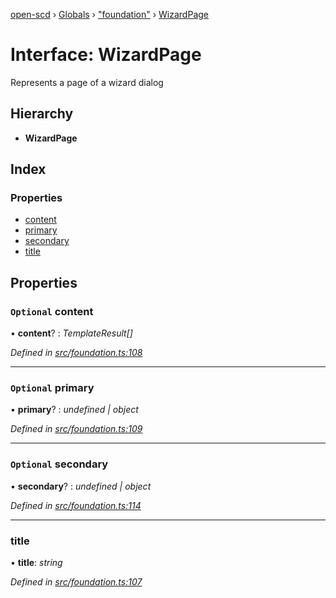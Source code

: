 [open-scd](../README.md) › [Globals](../globals.md) › ["foundation"](../modules/_foundation_.md) › [WizardPage](_foundation_.wizardpage.md)

# Interface: WizardPage

Represents a page of a wizard dialog

## Hierarchy

* **WizardPage**

## Index

### Properties

* [content](_foundation_.wizardpage.md#optional-content)
* [primary](_foundation_.wizardpage.md#optional-primary)
* [secondary](_foundation_.wizardpage.md#optional-secondary)
* [title](_foundation_.wizardpage.md#title)

## Properties

### `Optional` content

• **content**? : *TemplateResult[]*

*Defined in [src/foundation.ts:108](https://github.com/openscd/open-scd/blob/b4790ce/src/foundation.ts#L108)*

___

### `Optional` primary

• **primary**? : *undefined | object*

*Defined in [src/foundation.ts:109](https://github.com/openscd/open-scd/blob/b4790ce/src/foundation.ts#L109)*

___

### `Optional` secondary

• **secondary**? : *undefined | object*

*Defined in [src/foundation.ts:114](https://github.com/openscd/open-scd/blob/b4790ce/src/foundation.ts#L114)*

___

###  title

• **title**: *string*

*Defined in [src/foundation.ts:107](https://github.com/openscd/open-scd/blob/b4790ce/src/foundation.ts#L107)*
